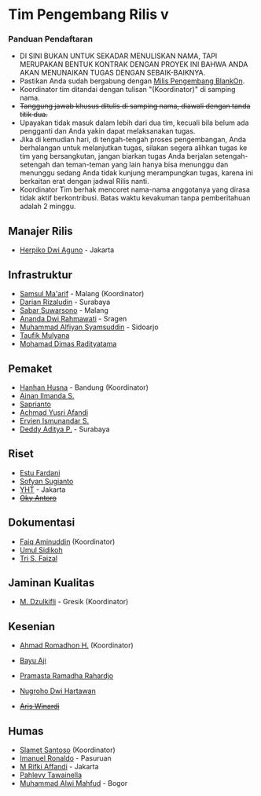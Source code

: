 # Tim Pengembang Rilis v

### Panduan Pendaftaran

- DI SINI BUKAN UNTUK SEKADAR MENULISKAN NAMA, TAPI MERUPAKAN BENTUK KONTRAK DENGAN PROYEK INI BAHWA ANDA AKAN MENUNAIKAN TUGAS DENGAN SEBAIK-BAIKNYA.
- Pastikan Anda sudah bergabung dengan [Milis Pengembang BlankOn](https://groups.google.com/group/BlankOn-dev).
- Koordinator tim ditandai dengan tulisan "(Koordinator)" di samping nama.
- ~~Tanggung jawab khusus ditulis di samping nama, diawali dengan tanda titik dua.~~
- Upayakan tidak masuk dalam lebih dari dua tim, kecuali bila belum ada pengganti dan Anda yakin dapat melaksanakan tugas.
- Jika di kemudian hari, di tengah-tengah proses pengembangan, Anda berhalangan untuk melanjutkan tugas, silakan segera alihkan tugas ke tim yang bersangkutan, jangan biarkan tugas Anda berjalan setengah-setengah dan teman-teman yang lain hanya bisa menunggu dan menunggu sedang Anda tidak kunjung merampungkan tugas, karena ini berkaitan erat dengan jadwal Rilis nanti.
- Koordinator Tim berhak mencoret nama-nama anggotanya yang dirasa tidak aktif berkontribusi. Batas waktu kevakuman tanpa pemberitahuan adalah 2 minggu.

## Manajer Rilis

- [Herpiko Dwi Aguno](https://github.com/herpiko) - Jakarta

## Infrastruktur
- [Samsul Ma'arif](https://github.com/samsulmaarif) - Malang (Koordinator)
- [Darian Rizaludin](https://github.com/darianrizaludin) - Surabaya
- [Sabar Suwarsono](https://github.com/soewarsono) - Malang
- [Ananda Dwi Rahmawati](https://github.com/misskecupbung) - Sragen
- [Muhammad Alfiyan Syamsuddin](https://github.com/alfiyansys) - Sidoarjo
- [Taufik Mulyana](https://github.com/nothinux)
- [Mohamad Dimas Radityatama](https://github.com/mdradityatama)

## Pemaket
- [Hanhan Husna](https://github.com/hahn) - Bandung (Koordinator)
- [Ainan Ilmanda S.](https://github.com/ainandoo)
- [Saprianto](https://github.com/antosamalona)
- [Achmad Yusri Afandi](https://github.com/yusrideb)
- [Ervien Ismunandar S.](https://github.com/ervinismu)
- [Deddy Aditya P.](https://github.com/ojoakua-10bit) - Surabaya

## Riset

- [Estu Fardani](https://github.com/tuanpembual)
- [Sofyan Sugianto](https://github.com/artemtech)
- [YHT](https://github.com/yht) - Jakarta
- [~~Oky Antoro~~](https://github.com/okyantoro)

## Dokumentasi
- [Faiq Aminuddin](https://github.com/FaiqAminuddin) (Koordinator)
- [Umul Sidikoh](https://github.com/umulsidikoh)
- [Tri S. Faizal](https://github.com/trisfaizal)

## Jaminan Kualitas
- [M. Dzulkifli](https://github.com/mdzulkifli) - Gresik (Koordinator)

## Kesenian

- [Ahmad Romadhon H.](https://github.com/raniaamina) (Koordinator)
- [Bayu Aji](http://github.com/bajinra/)
- [Pramasta Ramadha Rahardjo](http://github.com/pramastarr)
- [Nugroho Dwi Hartawan](http://github.com/ikinugrihi)

- [~~Aris Winardi~~](http://github.com/winardiaris/)

## Humas

- [Slamet Santoso](http://github.com/slamets75/) (Koordinator)
- [Imanuel Ronaldo](http://github.com/nathanael79) - Pasuruan
- [M Rifki Affandi](http://github.com/rifkiaz) - Jakarta
- [Pahlevy Tawainella](http://github.com/levay08)
- [Muhammad Alwi Mahfud](https://github.com/mAlwiMhfd) - Bogor

